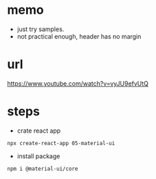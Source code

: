 # memo

- just try samples.
- not practical enough, header has no margin

# url

https://www.youtube.com/watch?v=vyJU9efvUtQ

# steps

- crate react app

```
npx create-react-app 05-material-ui
```

- install package

```
npm i @material-ui/core
```
